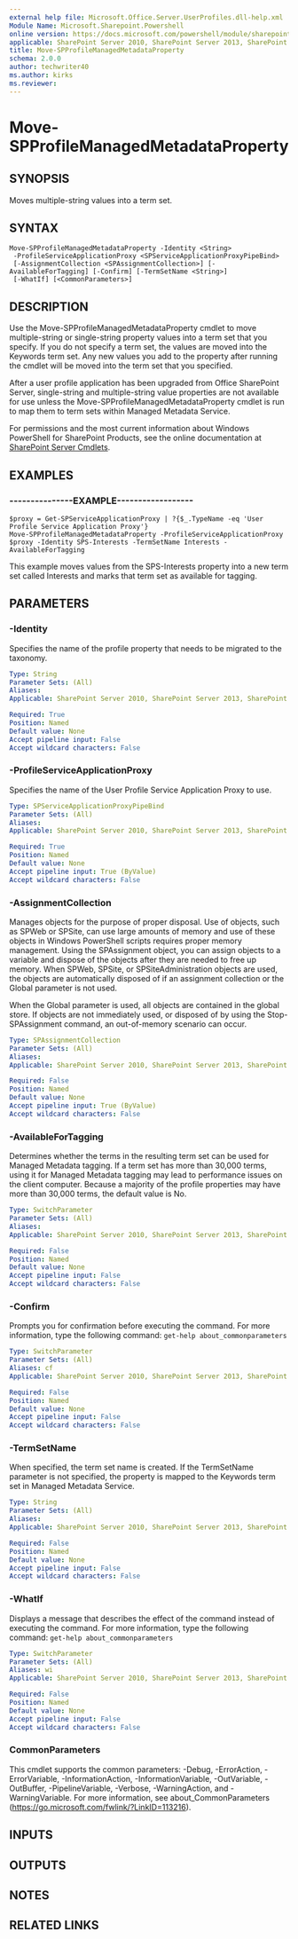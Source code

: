 ```yaml
---
external help file: Microsoft.Office.Server.UserProfiles.dll-help.xml
Module Name: Microsoft.Sharepoint.Powershell
online version: https://docs.microsoft.com/powershell/module/sharepoint-server/move-spprofilemanagedmetadataproperty
applicable: SharePoint Server 2010, SharePoint Server 2013, SharePoint Server 2016, SharePoint Server 2019
title: Move-SPProfileManagedMetadataProperty
schema: 2.0.0
author: techwriter40
ms.author: kirks
ms.reviewer: 
---
```


# Move-SPProfileManagedMetadataProperty

## SYNOPSIS
Moves multiple-string values into a term set.

## SYNTAX

```
Move-SPProfileManagedMetadataProperty -Identity <String>
 -ProfileServiceApplicationProxy <SPServiceApplicationProxyPipeBind>
 [-AssignmentCollection <SPAssignmentCollection>] [-AvailableForTagging] [-Confirm] [-TermSetName <String>]
 [-WhatIf] [<CommonParameters>]
```

## DESCRIPTION
Use the Move-SPProfileManagedMetadataProperty cmdlet to move multiple-string or single-string property values into a term set that you specify.
If you do not specify a term set, the values are moved into the Keywords term set.
Any new values you add to the property after running the cmdlet will be moved into the term set that you specified.

After a user profile application has been upgraded from Office SharePoint Server, single-string and multiple-string value properties are not available for use unless the Move-SPProfileManagedMetadataProperty cmdlet is run to map them to term sets within Managed Metadata Service.

For permissions and the most current information about Windows PowerShell for SharePoint Products, see the online documentation at [SharePoint Server Cmdlets](https://docs.microsoft.com/powershell/sharepoint/sharepoint-server/sharepoint-server-cmdlets).

## EXAMPLES

### ---------------EXAMPLE------------------ 
```
$proxy = Get-SPServiceApplicationProxy | ?{$_.TypeName -eq 'User Profile Service Application Proxy'}
Move-SPProfileManagedMetadataProperty -ProfileServiceApplicationProxy $proxy -Identity SPS-Interests -TermSetName Interests -AvailableForTagging
```

This example moves values from the SPS-Interests property into a new term set called Interests and marks that term set as available for tagging.

## PARAMETERS

### -Identity
Specifies the name of the profile property that needs to be migrated to the taxonomy.

```yaml
Type: String
Parameter Sets: (All)
Aliases: 
Applicable: SharePoint Server 2010, SharePoint Server 2013, SharePoint Server 2016, SharePoint Server 2019

Required: True
Position: Named
Default value: None
Accept pipeline input: False
Accept wildcard characters: False
```

### -ProfileServiceApplicationProxy
Specifies the name of the User Profile Service Application Proxy to use.

```yaml
Type: SPServiceApplicationProxyPipeBind
Parameter Sets: (All)
Aliases: 
Applicable: SharePoint Server 2010, SharePoint Server 2013, SharePoint Server 2016, SharePoint Server 2019

Required: True
Position: Named
Default value: None
Accept pipeline input: True (ByValue)
Accept wildcard characters: False
```

### -AssignmentCollection
Manages objects for the purpose of proper disposal.
Use of objects, such as SPWeb or SPSite, can use large amounts of memory and use of these objects in Windows PowerShell scripts requires proper memory management.
Using the SPAssignment object, you can assign objects to a variable and dispose of the objects after they are needed to free up memory.
When SPWeb, SPSite, or SPSiteAdministration objects are used, the objects are automatically disposed of if an assignment collection or the Global parameter is not used.

When the Global parameter is used, all objects are contained in the global store.
If objects are not immediately used, or disposed of by using the Stop-SPAssignment command, an out-of-memory scenario can occur.

```yaml
Type: SPAssignmentCollection
Parameter Sets: (All)
Aliases: 
Applicable: SharePoint Server 2010, SharePoint Server 2013, SharePoint Server 2016, SharePoint Server 2019

Required: False
Position: Named
Default value: None
Accept pipeline input: True (ByValue)
Accept wildcard characters: False
```

### -AvailableForTagging
Determines whether the terms in the resulting term set can be used for Managed Metadata tagging.
If a term set has more than 30,000 terms, using it for Managed Metadata tagging may lead to performance issues on the client computer.
Because a majority of the profile properties may have more than 30,000 terms, the default value is No.

```yaml
Type: SwitchParameter
Parameter Sets: (All)
Aliases: 
Applicable: SharePoint Server 2010, SharePoint Server 2013, SharePoint Server 2016, SharePoint Server 2019

Required: False
Position: Named
Default value: None
Accept pipeline input: False
Accept wildcard characters: False
```

### -Confirm
Prompts you for confirmation before executing the command.
For more information, type the following command: `get-help about_commonparameters`

```yaml
Type: SwitchParameter
Parameter Sets: (All)
Aliases: cf
Applicable: SharePoint Server 2010, SharePoint Server 2013, SharePoint Server 2016, SharePoint Server 2019

Required: False
Position: Named
Default value: None
Accept pipeline input: False
Accept wildcard characters: False
```

### -TermSetName
When specified, the term set name is created.
If the TermSetName parameter is not specified, the property is mapped to the Keywords term set in Managed Metadata Service.

```yaml
Type: String
Parameter Sets: (All)
Aliases: 
Applicable: SharePoint Server 2010, SharePoint Server 2013, SharePoint Server 2016, SharePoint Server 2019

Required: False
Position: Named
Default value: None
Accept pipeline input: False
Accept wildcard characters: False
```

### -WhatIf
Displays a message that describes the effect of the command instead of executing the command.
For more information, type the following command: `get-help about_commonparameters`

```yaml
Type: SwitchParameter
Parameter Sets: (All)
Aliases: wi
Applicable: SharePoint Server 2010, SharePoint Server 2013, SharePoint Server 2016, SharePoint Server 2019

Required: False
Position: Named
Default value: None
Accept pipeline input: False
Accept wildcard characters: False
```

### CommonParameters
This cmdlet supports the common parameters: -Debug, -ErrorAction, -ErrorVariable, -InformationAction, -InformationVariable, -OutVariable, -OutBuffer, -PipelineVariable, -Verbose, -WarningAction, and -WarningVariable. For more information, see about_CommonParameters (https://go.microsoft.com/fwlink/?LinkID=113216).

## INPUTS

## OUTPUTS

## NOTES

## RELATED LINKS

